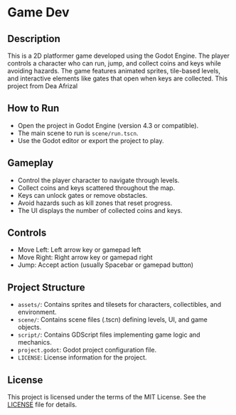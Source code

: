 # Game Dev

## Description
This is a 2D platformer game developed using the Godot Engine. The player controls a character who can run, jump, and collect coins and keys while avoiding hazards. The game features animated sprites, tile-based levels, and interactive elements like gates that open when keys are collected. This project from Dea Afrizal

## How to Run
- Open the project in Godot Engine (version 4.3 or compatible).
- The main scene to run is `scene/run.tscn`.
- Use the Godot editor or export the project to play.

## Gameplay
- Control the player character to navigate through levels.
- Collect coins and keys scattered throughout the map.
- Keys can unlock gates or remove obstacles.
- Avoid hazards such as kill zones that reset progress.
- The UI displays the number of collected coins and keys.

## Controls
- Move Left: Left arrow key or gamepad left
- Move Right: Right arrow key or gamepad right
- Jump: Accept action (usually Spacebar or gamepad button)

## Project Structure
- `assets/`: Contains sprites and tilesets for characters, collectibles, and environment.
- `scene/`: Contains scene files (.tscn) defining levels, UI, and game objects.
- `script/`: Contains GDScript files implementing game logic and mechanics.
- `project.godot`: Godot project configuration file.
- `LICENSE`: License information for the project.

## License
This project is licensed under the terms of the MIT License. See the [LICENSE](LICENSE) file for details.
